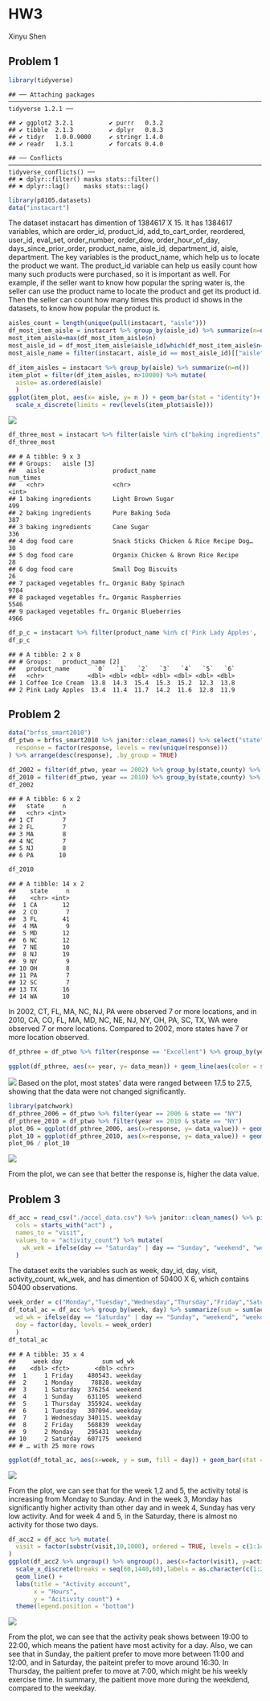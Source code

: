 HW3
================
Xinyu Shen

Problem 1
---------

``` r
library(tidyverse)
```

    ## ── Attaching packages ──────────────────────────────────────────────────────────────────────────── tidyverse 1.2.1 ──

    ## ✔ ggplot2 3.2.1          ✔ purrr   0.3.2     
    ## ✔ tibble  2.1.3          ✔ dplyr   0.8.3     
    ## ✔ tidyr   1.0.0.9000     ✔ stringr 1.4.0     
    ## ✔ readr   1.3.1          ✔ forcats 0.4.0

    ## ── Conflicts ─────────────────────────────────────────────────────────────────────────────── tidyverse_conflicts() ──
    ## ✖ dplyr::filter() masks stats::filter()
    ## ✖ dplyr::lag()    masks stats::lag()

``` r
library(p8105.datasets)
data("instacart")
```

The dataset instacart has dimention of 1384617 X 15. It has 1384617 variables, which are order\_id, product\_id, add\_to\_cart\_order, reordered, user\_id, eval\_set, order\_number, order\_dow, order\_hour\_of\_day, days\_since\_prior\_order, product\_name, aisle\_id, department\_id, aisle, department. The key variables is the product\_name, which help us to locate the product we want. The product\_id variable can help us easily count how many such products were purchased, so it is important as well. For example, if the seller want to know how popular the spring water is, the seller can use the product name to locate the product and get its product id. Then the seller can count how many times this product id shows in the datasets, to know how popular the product is.

``` r
aisles_count = length(unique(pull(instacart, "aisle")))
df_most_item_aisle = instacart %>% group_by(aisle_id) %>% summarize(n=n()) 
most_item_aisle=max(df_most_item_aisle$n)
most_aisle_id = df_most_item_aisle$aisle_id[which(df_most_item_aisle$n==max(most_item_aisle))]
most_aisle_name = filter(instacart, aisle_id == most_aisle_id)[["aisle"]][1]
```

``` r
df_item_aisles = instacart %>% group_by(aisle) %>% summarize(n=n()) 
item_plot = filter(df_item_aisles, n>10000) %>% mutate( 
  aisle= as.ordered(aisle)
  )
ggplot(item_plot, aes(x= aisle, y= n )) + geom_bar(stat = "identity")+ ylab("number in aisles") + coord_flip() +
  scale_x_discrete(limits = rev(levels(item_plot$aisle)))
```

![](p8105_hw3_xs2384_files/figure-markdown_github/unnamed-chunk-3-1.png)

``` r
df_three_most = instacart %>% filter(aisle %in% c("baking ingredients", "dog food care","packaged vegetables fruits")) %>% group_by(aisle, product_name) %>% summarize(num_times=n()) %>% arrange(-num_times, .by_group = TRUE) %>% top_n(3)
df_three_most
```

    ## # A tibble: 9 x 3
    ## # Groups:   aisle [3]
    ##   aisle                   product_name                            num_times
    ##   <chr>                   <chr>                                       <int>
    ## 1 baking ingredients      Light Brown Sugar                             499
    ## 2 baking ingredients      Pure Baking Soda                              387
    ## 3 baking ingredients      Cane Sugar                                    336
    ## 4 dog food care           Snack Sticks Chicken & Rice Recipe Dog…        30
    ## 5 dog food care           Organix Chicken & Brown Rice Recipe            28
    ## 6 dog food care           Small Dog Biscuits                             26
    ## 7 packaged vegetables fr… Organic Baby Spinach                         9784
    ## 8 packaged vegetables fr… Organic Raspberries                          5546
    ## 9 packaged vegetables fr… Organic Blueberries                          4966

``` r
df_p_c = instacart %>% filter(product_name %in% c('Pink Lady Apples', 'Coffee Ice Cream')) %>% select(product_name,order_dow, order_hour_of_day) %>% group_by(product_name, order_dow) %>% summarize(mean = mean(order_hour_of_day)) %>% pivot_wider(names_from = order_dow, values_from = mean) 
df_p_c
```

    ## # A tibble: 2 x 8
    ## # Groups:   product_name [2]
    ##   product_name       `0`   `1`   `2`   `3`   `4`   `5`   `6`
    ##   <chr>            <dbl> <dbl> <dbl> <dbl> <dbl> <dbl> <dbl>
    ## 1 Coffee Ice Cream  13.8  14.3  15.4  15.3  15.2  12.3  13.8
    ## 2 Pink Lady Apples  13.4  11.4  11.7  14.2  11.6  12.8  11.9

Problem 2
---------

``` r
data("brfss_smart2010") 
df_ptwo = brfss_smart2010 %>% janitor::clean_names() %>% select("state" = locationabbr, "county" = locationdesc, everything()) %>% filter(topic == "Overall Health") %>% mutate(
  response = factor(response, levels = rev(unique(response)))
) %>% arrange(desc(response), .by_group = TRUE)

df_2002 = filter(df_ptwo, year == 2002) %>% group_by(state,county) %>% summarize(obs_n = n()) %>% select(state,county) %>% ungroup() %>% group_by(state) %>% summarize(n=n())%>% filter(n >= 7)
df_2010 = filter(df_ptwo, year == 2010) %>% group_by(state,county) %>% summarize(obs_n = n()) %>% select(state,county) %>% ungroup() %>% group_by(state) %>% summarize(n=n())%>% filter(n >= 7)
df_2002
```

    ## # A tibble: 6 x 2
    ##   state     n
    ##   <chr> <int>
    ## 1 CT        7
    ## 2 FL        7
    ## 3 MA        8
    ## 4 NC        7
    ## 5 NJ        8
    ## 6 PA       10

``` r
df_2010
```

    ## # A tibble: 14 x 2
    ##    state     n
    ##    <chr> <int>
    ##  1 CA       12
    ##  2 CO        7
    ##  3 FL       41
    ##  4 MA        9
    ##  5 MD       12
    ##  6 NC       12
    ##  7 NE       10
    ##  8 NJ       19
    ##  9 NY        9
    ## 10 OH        8
    ## 11 PA        7
    ## 12 SC        7
    ## 13 TX       16
    ## 14 WA       10

In 2002, CT, FL, MA, NC, NJ, PA were observed 7 or more locations, and in 2010, CA, CO, FL, MA, MD, NC, NE, NJ, NY, OH, PA, SC, TX, WA were observed 7 or more locations. Compared to 2002, more states have 7 or more location observed.

``` r
df_pthree = df_ptwo %>% filter(response == "Excellent") %>% group_by(year, state) %>% summarize(data_mean = mean(data_value)) %>% ungroup()

ggplot(df_pthree, aes(x= year, y= data_mean)) + geom_line(aes(color = state))
```

![](p8105_hw3_xs2384_files/figure-markdown_github/unnamed-chunk-7-1.png) Based on the plot, most states' data were ranged between 17.5 to 27.5, showing that the data were not changed significantly.

``` r
library(patchwork)
df_pthree_2006 = df_ptwo %>% filter(year == 2006 & state == "NY")
df_pthree_2010 = df_ptwo %>% filter(year == 2010 & state == "NY")
plot_06 = ggplot(df_pthree_2006, aes(x=response, y= data_value)) + geom_line(aes(color = county, group=county))+ggtitle("2006")
plot_10 = ggplot(df_pthree_2010, aes(x=response, y= data_value)) + geom_line(aes(color = county, group=county)) + ggtitle("2010")
plot_06 / plot_10
```

![](p8105_hw3_xs2384_files/figure-markdown_github/unnamed-chunk-8-1.png)

From the plot, we can see that better the response is, higher the data value.

Problem 3
---------

``` r
df_acc = read_csv("./accel_data.csv") %>% janitor::clean_names() %>% pivot_longer(
  cols = starts_with("act") ,
  names_to = "visit",
  values_to = "activity_count") %>% mutate(
    wk_wek = ifelse(day == "Saturday" | day == "Sunday", "weekend", "weekday")
  )
```

The dataset exits the variables such as week, day\_id, day, visit, activity\_count, wk\_wek, and has dimention of 50400 X 6, which contains 50400 observations.

``` r
week_order = c("Monday","Tuesday","Wednesday","Thursday","Friday","Saturday","Sunday")
df_total_ac = df_acc %>% group_by(week, day) %>% summarize(sum = sum(activity_count)) %>% ungroup() %>% mutate(
  wd_wk = ifelse(day == "Saturday" | day == "Sunday", "weekend", "weekday"),
  day = factor(day, levels = week_order)
  )
df_total_ac
```

    ## # A tibble: 35 x 4
    ##     week day           sum wd_wk  
    ##    <dbl> <fct>       <dbl> <chr>  
    ##  1     1 Friday    480543. weekday
    ##  2     1 Monday     78828. weekday
    ##  3     1 Saturday  376254  weekend
    ##  4     1 Sunday    631105  weekend
    ##  5     1 Thursday  355924. weekday
    ##  6     1 Tuesday   307094. weekday
    ##  7     1 Wednesday 340115. weekday
    ##  8     2 Friday    568839  weekday
    ##  9     2 Monday    295431  weekday
    ## 10     2 Saturday  607175  weekend
    ## # … with 25 more rows

``` r
ggplot(df_total_ac, aes(x=week, y = sum, fill = day)) + geom_bar(stat = 'identity', position = position_dodge())
```

![](p8105_hw3_xs2384_files/figure-markdown_github/unnamed-chunk-11-1.png)

From the plot, we can see that for the week 1,2 and 5, the activity total is increasing from Monday to Sunday. And in the week 3, Monday has significantly higher activity than other day and in week 4, Sunday has very low activity. And for week 4 and 5, in the Saturday, there is almost no activity for those two days.

``` r
df_acc2 = df_acc %>% mutate(
  visit = factor(substr(visit,10,1000), ordered = TRUE, levels = c(1:1440))
)
ggplot(df_acc2 %>% ungroup() %>% ungroup(), aes(x=factor(visit), y=activity_count, color = day)) +
  scale_x_discrete(breaks = seq(60,1440,60),labels = as.character(c(1:24))) +
  geom_line() +
  labs(title = "Activity account",
       x = "Hours",
       y = "Acitivity count") +
  theme(legend.position = "bottom")
```

![](p8105_hw3_xs2384_files/figure-markdown_github/unnamed-chunk-12-1.png)

From the plot, we can see that the activity peak shows between 19:00 to 22:00, which means the patient have most activity for a day. Also, we can see that in Sunday, the paitient prefer to move more between 11:00 and 12:00, and in Saturday, the paiteint prefer to move around 16:30. In Thursday, the paitient prefer to move at 7:00, which might be his weekly exercise time. In summary, the paitient move more during the weekdend, compared to the weekday.

